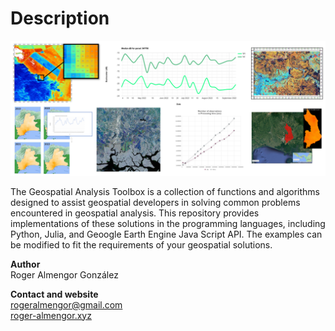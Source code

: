 # Description 
<p align="center">
      <img src="bio.png" alt="Centered Image">
      <br>
      </p>

The Geospatial Analysis Toolbox is a collection of functions and algorithms designed to assist geospatial developers in solving common problems encountered in geospatial analysis. This repository provides implementations of these solutions in the programming languages, including Python, Julia, and Geoogle Earth Engine Java Script API. The examples can be modified to fit the requirements of your geospatial solutions.

**Author**<br>
Roger Almengor González

**Contact and website**<br>
rogeralmengor@gmail.com<br>
[roger-almengor.xyz](https://roger-almengor.xyz/)
